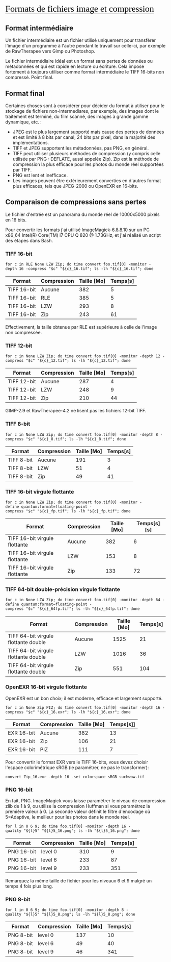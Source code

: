 <span style="color: #000000; background: none; overflow: hidden; page-break-after: avoid; font-size: 2.0em; font-family: Georgia,Times,serif; margin-top: 1em; margin-bottom: 0.25em; line-height: 1.3; padding: 0; border-bottom: 1px solid #AAAAAA;">Formats
de fichiers image et compression</span>

## Format intermédiaire

Un fichier intermédiaire est un fichier utilisé uniquement pour
transférer l'image d'un programme à l'autre pendant le travail sur
celle-ci, par exemple de RawTherapee vers Gimp ou Photoshop.

Le fichier intermédiaire idéal est un format sans pertes de données ou
métadonnées et qui est rapide en lecture ou écriture. Cela impose
fortement à toujours utiliser comme format intermédiaire le TIFF 16-bits
non compressé. Point final.

## Format final

Certaines choses sont à considérer pour décider du format à utiliser
pour le stockage de fichiers non-intermediares, par exemple, des images
dont le traitement est terminé, du film scanné, des images à grande
gamme dynamique, etc. :

- JPEG est le plus largement supporté mais cause des pertes de données
  et est limité à 8 bits par canal, 24 bits par pixel, dans la majorité
  des implémentations.
- TIFF et JPEG supportent les métadonnées, pas PNG, en général.
- TIFF peut utiliser plusieurs méthodes de compression (y compris celle
  utilisée par PNG : DEFLATE, aussi appelée Zip). Zip est la méthode de
  compression la plus efficace pour les photos du monde réel supportées
  par TIFF.
- PNG est lent et inefficace.
- Les images peuvent être extérieurement converties en d'autres format
  plus efficaces, tels que JPEG-2000 ou OpenEXR en 16-bits.

## Comparaison de compressions sans pertes

Le fichier d'entrée est un panorama du monde réel de 10000x5000 pixels
en 16 bits.

Pour convertir les formats j'ai utilisé ImageMagick-6.8.8.10 sur un PC
x86_64 Intel(R) Core(TM) i7 CPU Q 820 @ 1.73GHz, et j'ai réalisé un
script des étapes dans Bash.

### TIFF 16-bit

`for c in RLE None LZW Zip; do time convert foo.tif[0] -monitor -depth 16 -compress "$c" "${c}_16.tif"; ls -lh "${c}_16.tif"; done`

| Format      | Compression | Taille \[Mo\] | Temps\[s\] |
|-------------|-------------|---------------|------------|
| TIFF 16-bit | Aucune      | 382           | 5          |
| TIFF 16-bit | RLE         | 385           | 5          |
| TIFF 16-bit | LZW         | 293           | 8          |
| TIFF 16-bit | Zip         | 243           | 61         |

Effectivement, la taille obtenue par RLE est supérieure à celle de
l'image non compressée.

### TIFF 12-bit

`for c in None LZW Zip; do time convert foo.tif[0] -monitor -depth 12 -compress "$c" "${c}_12.tif"; ls -lh "${c}_12.tif"; done`

| Format      | Compression | Taille \[Mo\] | Temps\[s\] |
|-------------|-------------|---------------|------------|
| TIFF 12-bit | Aucune      | 287           | 4          |
| TIFF 12-bit | LZW         | 248           | 9          |
| TIFF 12-bit | Zip         | 210           | 44         |

GIMP-2.9 et RawTherapee-4.2 ne lisent pas les fichiers 12-bit TIFF.

### TIFF 8-bit

`for c in None LZW Zip; do time convert foo.tif[0] -monitor -depth 8 -compress "$c" "${c}_8.tif"; ls -lh "${c}_8.tif"; done`

| Format     | Compression | Taille \[Mo\] | Temps\[s\] |
|------------|-------------|---------------|------------|
| TIFF 8-bit | Aucune      | 191           | 3          |
| TIFF 8-bit | LZW         | 51            | 4          |
| TIFF 8-bit | Zip         | 49            | 41         |

### TIFF 16-bit virgule flottante

`for c in None LZW Zip; do time convert foo.tif[0] -monitor -define quantum:format=floating-point -compress "$c" "${c}_fp.tif"; ls -lh "${c}_fp.tif"; done`

| Format                        | Compression | Taille \[Mo\] | Temps\[s\] \[s\] |
|-------------------------------|-------------|---------------|------------------|
| TIFF 16-bit virgule flottante | Aucune      | 382           | 6                |
| TIFF 16-bit virgule flottante | LZW         | 153           | 8                |
| TIFF 16-bit virgule flottante | Zip         | 133           | 72               |

### TIFF 64-bit double-précision virgule flottante

`for c in None LZW Zip; do time convert foo.tif[0] -monitor -depth 64 -define quantum:format=floating-point -compress "$c" "${c}_64fp.tif"; ls -lh "${c}_64fp.tif"; done`

| Format                               | Compression | Taille \[Mo\] | Temps\[s\] |
|--------------------------------------|-------------|---------------|------------|
| TIFF 64-bit virgule flottante double | Aucune      | 1525          | 21         |
| TIFF 64-bit virgule flottante double | LZW         | 1016          | 36         |
| TIFF 64-bit virgule flottante double | Zip         | 551           | 104        |

### OpenEXR 16-bit virgule flottante

OpenEXR est un bon choix; il est moderne, efficace et largement
supporté.

`for c in None Zip PIZ; do time convert foo.tif[0] -monitor -depth 16 -compress "$c" "${c}_16.exr"; ls -lh "${c}_16.exr"; done`

| Format     | Compression | Taille \[Mo\] | Temps\[s\]\] |
|------------|-------------|---------------|--------------|
| EXR 16-bit | Aucune      | 382           | 13           |
| EXR 16-bit | Zip         | 106           | 21           |
| EXR 16-bit | PIZ         | 111           | 7            |

Pour convertir le format EXR vers le TIFF 16-bits, vous devez choisir
l'espace colorimétrique sRGB (le paramétrer, ne pas le transformer):

`convert Zip_16.exr -depth 16 -set colorspace sRGB suchwow.tif`

### PNG 16-bit

En fait, PNG. ImageMagick vous laisse paramétrer le niveau de
compression zlib de 1 à 9, ou utilise la compression Huffman si vous
paramétrez la première valeur à 0. La seconde valeur définit le filtre
d'encodage où 5=Adaptive, le meilleur pour les photos dans le monde
réel.

`for l in 0 6 9; do time foo.tif[0] -monitor -depth 16 -quality "${l}5" "${l}5_16.png"; ls -lh "${l}5_16.png"; done`

| Format     | Compression | Taille \[Mo\] | Temps\[s\] |
|------------|-------------|---------------|------------|
| PNG 16-bit | level 0     | 310           | 9          |
| PNG 16-bit | level 6     | 233           | 87         |
| PNG 16-bit | level 9     | 233           | 351        |

Remarquez la même taille de fichier pour les niveaux 6 et 9 malgré un
temps 4 fois plus long.

### PNG 8-bit

`for l in 0 6 9; do time foo.tif[0] -monitor -depth 8 -quality "${l}5" "${l}5_8.png"; ls -lh "${l}5_8.png"; done`

| Format    | Compression | Taille \[Mo\] | Temps\[s\] |
|-----------|-------------|---------------|------------|
| PNG 8-bit | level 0     | 137           | 10         |
| PNG 8-bit | level 6     | 49            | 40         |
| PNG 8-bit | level 9     | 46            | 341        |